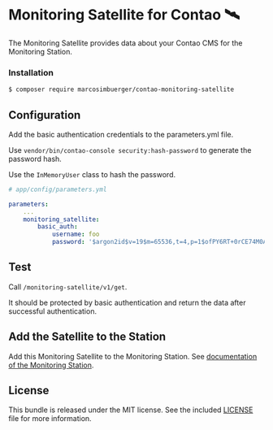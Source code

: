 # Monitoring Satellite for Contao 🛰

The Monitoring Satellite provides data about your Contao CMS for the Monitoring Station.

### Installation
```bash
$ composer require marcosimbuerger/contao-monitoring-satellite
```

## Configuration
Add the basic authentication credentials to the parameters.yml file.

Use `vendor/bin/contao-console security:hash-password` to generate the password hash.

Use the `InMemoryUser` class to hash the password.

```yaml
# app/config/parameters.yml

parameters:
    ...
    monitoring_satellite:
        basic_auth:
            username: foo
            password: '$argon2id$v=19$m=65536,t=4,p=1$ofPY6RT+0rCE74M0AlPpzQ$BeiGUhv27D4/6FBmNKC0r4dhImZqj55EfOwYqjxaVbE'
```

## Test
Call `/monitoring-satellite/v1/get`.

It should be protected by basic authentication and return the data after successful authentication.

## Add the Satellite to the Station
Add this Monitoring Satellite to the Monitoring Station. See [documentation of the Monitoring Station](https://github.com/marcosimbuerger/monitoring-station).

## License
This bundle is released under the MIT license. See the included [LICENSE](LICENSE) file for more information.